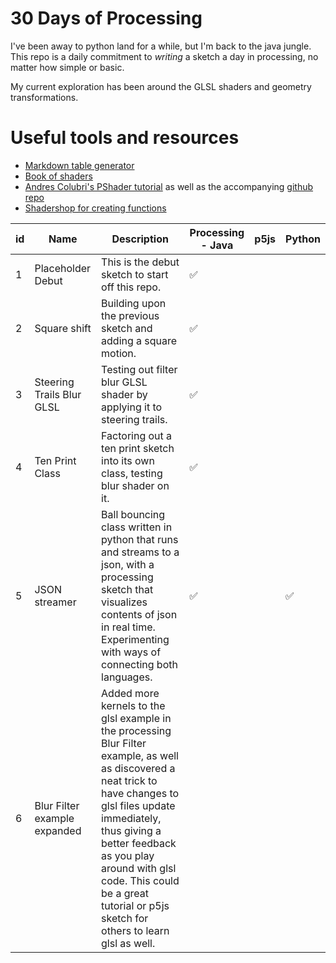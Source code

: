 # 30 Days of Processing

I've been away to python land for a while, but I'm back to the java jungle. This repo is a daily commitment to *writing* a sketch a day in processing, no matter how simple or basic. 

My current exploration has been around the GLSL shaders and geometry transformations.

# Useful tools and resources
- [Markdown table generator](https://www.tablesgenerator.com/markdown_tables#)
- [Book of shaders](http://thebookofshaders.com/)
- [Andres Colubri's PShader tutorial](https://processing.org/tutorials/pshader/) as well as the accompanying [github repo](https://github.com/codeanticode/pshader-tutorials)
- [Shadershop for creating functions](http://tobyschachman.com/Shadershop/)

| id | **Name**                     | **Description**                                                                                                                                                                                                                                                                                                     | **Processing - Java** | **p5js** | **Python**         |
|----|------------------------------|---------------------------------------------------------------------------------------------------------------------------------------------------------------------------------------------------------------------------------------------------------------------------------------------------------------------|-----------------------|----------|--------------------|
| 1  | Placeholder Debut            | This is the debut sketch to start off this repo.                                                                                                                                                                                                                                                                    | :white_check_mark:    |          |                    |
| 2  | Square shift                 | Building upon the previous sketch and adding a square motion.                                                                                                                                                                                                                                                       | :white_check_mark:    |          |                    |
| 3  | Steering Trails Blur GLSL    | Testing out filter blur GLSL shader by applying it to steering trails.                                                                                                                                                                                                                                              | :white_check_mark:    |          |                    |
| 4  | Ten Print Class              | Factoring out a ten print sketch into its own class, testing blur shader on it.                                                                                                                                                                                                                                     | :white_check_mark:    |          |                    |
| 5  | JSON streamer                | Ball bouncing class written in python that runs and streams to a json, with a processing sketch that visualizes contents of json in real time. Experimenting with ways of connecting both languages.                                                                                                                | :white_check_mark:    |          | :white_check_mark: |
| 6  | Blur Filter example expanded | Added more kernels to the glsl example in the processing Blur Filter example, as well as discovered a neat trick to have changes to glsl files update immediately, thus giving a better feedback as you play around with glsl code. This could be a great tutorial or p5js sketch for others to learn glsl as well. |                       |          |                    |
